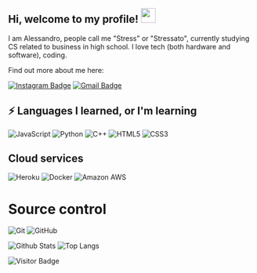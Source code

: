 ## Hi, welcome to my profile! <img src="https://raw.githubusercontent.com/aemmadi/aemmadi/master/wave.gif" width="30px">

I am Alessandro, people call me "Stress" or "Stressato", currently studying CS related to business in high school. I love tech (both hardware and software), coding.

Find out more about me here:


[![Instagram Badge](https://img.shields.io/badge/-alessandro.fn-purple?style=flat-square&logo=instagram&logoColor=white&link=https://instagram.com/alessandro.fn/)](https://instagram.com/alessandro.fn)
[![Gmail Badge](https://img.shields.io/badge/-s@stressato.xyz-c14438?style=flat-square&logo=Gmail&logoColor=white&link=mailto:s@stressato.xyz)](mailto:s@stressato.xyz)

## ⚡ Languages I learned, or I'm learning

![JavaScript](https://img.shields.io/badge/-JavaScript-black?style=flat-square&logo=javascript)
![Python](https://img.shields.io/badge/-Python-black?style=flat-square&logo=Python)
![C++](https://img.shields.io/badge/-C++-00599C?style=flat-square&logo=c)
![HTML5](https://img.shields.io/badge/-HTML5-E34F26?style=flat-square&logo=html5&logoColor=white)
![CSS3](https://img.shields.io/badge/-CSS3-1572B6?style=flat-square&logo=css3)

## Cloud services

![Heroku](https://img.shields.io/badge/-Heroku-430098?style=flat-square&logo=heroku)
![Docker](https://img.shields.io/badge/-Docker-black?style=flat-square&logo=docker)
![Amazon AWS](https://img.shields.io/badge/Amazon%20AWS-232F3E?style=flat-square&logo=amazon-aws)

# Source control

![Git](https://img.shields.io/badge/-Git-black?style=flat-square&logo=git)
![GitHub](https://img.shields.io/badge/-GitHub-181717?style=flat-square&logo=github)


![Github Stats](https://github-readme-stats.vercel.app/api?username=stressatoo&count_private=true&show_icons=true&include_all_commits=true)
![Top Langs](https://github-readme-stats.vercel.app/api/top-langs/?username=stressatoo&hide=TeX&layout=compact)

![Visitor Badge](https://visitor-badge.laobi.icu/badge?page_id=stressatoo)
